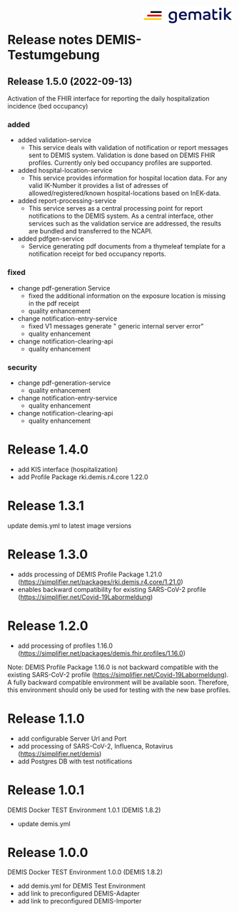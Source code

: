 <img align="right" width="200" height="37" src="image/Gematik_Logo_Flag.png"/> <br/>

# Release notes DEMIS-Testumgebung

## Release 1.5.0 (2022-09-13)

Activation of the FHIR interface for reporting the daily hospitalization incidence (bed occupancy)

### added

- added validation-service
  - This service deals with validation of notification or report messages sent to DEMIS system. Validation is done based on DEMIS FHIR profiles. Currently only bed occupancy profiles are supported.
- added hospital-location-service
  - This service provides information for hospital location data. For any valid IK-Number it provides a list of adresses of allowed/registered/known hospital-locations based on InEK-data.
- added report-processing-service
  - This service serves as a central processing point for report notifications to the DEMIS system. As a central interface, other services such as the validation service are addressed, the results are bundled and transferred to the NCAPI. 
- added pdfgen-service
  - Service generating pdf documents from a thymeleaf template for a notification receipt for bed occupancy reports.
 

### fixed 

- change pdf-generation Service
  - fixed the additional information on the exposure location is missing in the pdf receipt
  - quality enhancement
- change notification-entry-service
  - fixed V1 messages generate " generic internal server error"
  - quality enhancement
- change notification-clearing-api
  - quality enhancement 

### security

- change pdf-generation-service
  - quality enhancement
- change notification-entry-service
  - quality enhancement
- change notification-clearing-api
  - quality enhancement

# Release 1.4.0
- add KIS interface (hospitalization)
- add Profile Package rki.demis.r4.core 1.22.0

# Release 1.3.1
update demis.yml to latest image versions

# Release 1.3.0
- adds processing of DEMIS Profile Package 1.21.0 (https://simplifier.net/packages/rki.demis.r4.core/1.21.0)
- enables backward compatibility for existing SARS-CoV-2 profile (https://simplifier.net/Covid-19Labormeldung)

# Release 1.2.0
- add processing of profiles 1.16.0 (https://simplifier.net/packages/demis.fhir.profiles/1.16.0)

Note: DEMIS Profile Package 1.16.0 is not backward compatible with the existing SARS-CoV-2 profile (https://simplifier.net/Covid-19Labormeldung). A fully backward compatible environment will be available soon. Therefore, this environment should only be used for testing with the new base profiles.

# Release 1.1.0
- add configurable Server Url and Port 
- add processing of SARS-CoV-2, Influenca, Rotavirus (https://simplifier.net/demis)
- add Postgres DB with test notifications

# Release 1.0.1
DEMIS Docker TEST Environment 1.0.1 (DEMIS 1.8.2)

- update demis.yml

# Release 1.0.0
DEMIS Docker TEST Environment 1.0.0 (DEMIS 1.8.2)
- add demis.yml for DEMIS Test Environment
- add link to preconfigured DEMIS-Adapter
- add link to preconfigured DEMIS-Importer

